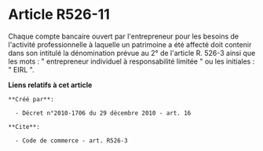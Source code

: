 # Article R526-11

Chaque compte bancaire ouvert par l'entrepreneur pour les besoins de l'activité professionnelle à laquelle un patrimoine a
été affecté doit contenir dans son intitulé la dénomination prévue au 2° de l'article R. 526-3 ainsi que les mots : "
entrepreneur individuel à responsabilité limitée " ou les initiales : " EIRL ".

**Liens relatifs à cet article**

	**Créé par**:

	  - Décret n°2010-1706 du 29 décembre 2010 - art. 16

	**Cite**:

	  - Code de commerce - art. R526-3

